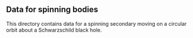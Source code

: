 ## Data for spinning bodies

This directory contains data for a spinning secondary moving on a circular orbit about a Schwarzschild black hole.